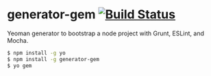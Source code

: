 # generator-gem [![Build Status](https://secure.travis-ci.org/sethmcl/generator-gem.png?branch=master)](https://travis-ci.org/sethmcl/generator-gem)

Yeoman generator to bootstrap a node project with Grunt, ESLint, and Mocha.

```bash
$ npm install -g yo
$ npm install -g generator-gem
$ yo gem
```
